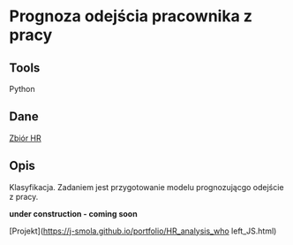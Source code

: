 # Prognoza odejścia pracownika z pracy

## Tools
Python

## Dane
[Zbiór HR](https://www.kaggle.com/jacksonchou/hr-data-for-analytics)

## Opis
Klasyfikacja. Zadaniem jest przygotowanie modelu prognozującgo odejście z pracy.

**under construction - coming soon**

[Projekt](https://j-smola.github.io/portfolio/HR_analysis_who left_JS.html)